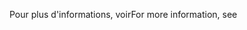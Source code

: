 <span data-ttu-id="19de9-101">Pour plus d'informations, voir</span><span class="sxs-lookup"><span data-stu-id="19de9-101">For more information, see</span></span>